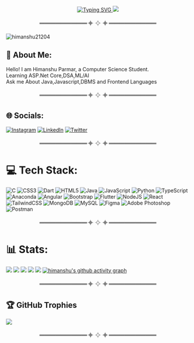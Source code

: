 
<p align="center">
<a href="https://github.com/himanshuparmar21">
    <img src="https://readme-typing-svg.demolab.com?font=Georgia&size=18&duration=2000&pause=100&multiline=true&width=500&height=80&lines=Himanshu+Parmar;B.Tech CSE+Student;Data+Structures+%7C+Java+%7C+Python+%7C+MERN+Stack" alt="Typing SVG" />
</a>
<a href="https://github.com/himanshu21204">
    <img src="https://github-stats-alpha.vercel.app/api?username=himanshu21204&cc=22272e&tc=37BCF6&ic=fff&bc=0000">
</a>
</p>

<p align="center">
    <span style="font-size: 24px; color: gray;">━━━━━━━━━✦✧✦━━━━━━━━━</span>
</p>
<p align="left"> <img src="https://komarev.com/ghpvc/?username=himanshu21204&label=Profile%20views&color=0e75b6&style=flat" alt="himanshu21204" /> </p>

<h2> 💫 About Me:
</h2>

Hello! I am Himanshu Parmar, a Computer Science Student.<br>Learning ASP.Net Core,DSA,ML/AI<br>Ask me About Java,Javascript,DBMS and Frontend Languages<br>

<p align="center">
    <span style="font-size: 24px; color: gray;">━━━━━━━━━✦✧✦━━━━━━━━━</span>
</p>

## 🌐 Socials:
[![Instagram](https://img.shields.io/badge/Instagram-%23E4405F.svg?logo=Instagram&logoColor=white)](https://www.instagram.com/himanshu_21204/) [![LinkedIn](https://img.shields.io/badge/LinkedIn-%230077B5.svg?logo=linkedin&logoColor=white)](https://www.linkedin.com/in/himanshup21204) [![Twitter](https://img.shields.io/badge/Twitter-%231DA1F2.svg?logo=Twitter&logoColor=white)](https://x.com/himanshu__21204)

<p align="center">
    <span style="font-size: 24px; color: gray;">━━━━━━━━━✦✧✦━━━━━━━━━</span>
</p>


# 💻 Tech Stack:
![C](https://img.shields.io/badge/c-%2300599C.svg?style=plastic&logo=c&logoColor=white) ![CSS3](https://img.shields.io/badge/css3-%231572B6.svg?style=plastic&logo=css3&logoColor=white) ![Dart](https://img.shields.io/badge/dart-%230175C2.svg?style=plastic&logo=dart&logoColor=white) ![HTML5](https://img.shields.io/badge/html5-%23E34F26.svg?style=plastic&logo=html5&logoColor=white) ![Java](https://img.shields.io/badge/java-%23ED8B00.svg?style=plastic&logo=java&logoColor=white) ![JavaScript](https://img.shields.io/badge/javascript-%23323330.svg?style=plastic&logo=javascript&logoColor=%23F7DF1E) ![Python](https://img.shields.io/badge/python-3670A0?style=plastic&logo=python&logoColor=ffdd54) ![TypeScript](https://img.shields.io/badge/typescript-%23007ACC.svg?style=plastic&logo=typescript&logoColor=white) ![Anaconda](https://img.shields.io/badge/Anaconda-%2344A833.svg?style=plastic&logo=anaconda&logoColor=white) ![Angular](https://img.shields.io/badge/angular-%23DD0031.svg?style=plastic&logo=angular&logoColor=white) ![Bootstrap](https://img.shields.io/badge/bootstrap-%23563D7C.svg?style=plastic&logo=bootstrap&logoColor=white) ![Flutter](https://img.shields.io/badge/Flutter-%2302569B.svg?style=plastic&logo=Flutter&logoColor=white) ![NodeJS](https://img.shields.io/badge/node.js-6DA55F?style=plastic&logo=node.js&logoColor=white) ![React](https://img.shields.io/badge/react-%2320232a.svg?style=plastic&logo=react&logoColor=%2361DAFB) ![TailwindCSS](https://img.shields.io/badge/tailwindcss-%2338B2AC.svg?style=plastic&logo=tailwind-css&logoColor=white) ![MongoDB](https://img.shields.io/badge/MongoDB-%234ea94b.svg?style=plastic&logo=mongodb&logoColor=white) ![MySQL](https://img.shields.io/badge/mysql-%2300f.svg?style=plastic&logo=mysql&logoColor=white) 	![Figma](https://img.shields.io/badge/figma-%23F24E1E.svg?style=plastic&logo=figma&logoColor=white) ![Adobe Photoshop](https://img.shields.io/badge/adobephotoshop-%2331A8FF.svg?style=plastic&logo=adobephotoshop&logoColor=white) ![Postman](https://img.shields.io/badge/Postman-FF6C37?style=plastic&logo=postman&logoColor=white)

<p align="center">
    <span style="font-size: 24px; color: gray;">━━━━━━━━━✦✧✦━━━━━━━━━</span>
</p>


# 📊 Stats:
![](https://github-readme-stats.vercel.app/api?username=himanshu21204&theme=tokyonight&hide_border=false&include_all_commits=false&count_private=false)
[![](https://streak-stats.demolab.com/?user=himanshu21204)](https://git.io/streak-stats)
![](https://leetcard.jacoblin.cool/himanshu21204?animation=true)
![](http://github-profile-summary-cards.vercel.app/api/cards/profile-details?username=himanshu21204&theme=dracula) 
![](https://github-readme-stats.vercel.app/api/top-langs/?username=himanshu21204&theme=tokyonight&hide_border=false&include_all_commits=false&count_private=false&layout=compact)
[![himanshu's github activity graph](https://github-readme-activity-graph.vercel.app/graph?username=himanshu21204&theme=rogue)](https://github.com/ctoic/github-readme-activity-graph)

<p align="center">
    <span style="font-size: 24px; color: gray;">━━━━━━━━━✦✧✦━━━━━━━━━</span>
</p>


## 🏆 GitHub Trophies
![](https://github-profile-trophy.vercel.app/?username=himanshu21204&theme=tokyonight&no-frame=false&no-bg=false&margin-w=4)

<p align="center">
    <span style="font-size: 24px; color: gray;">━━━━━━━━━✦✧✦━━━━━━━━━</span>
</p>
